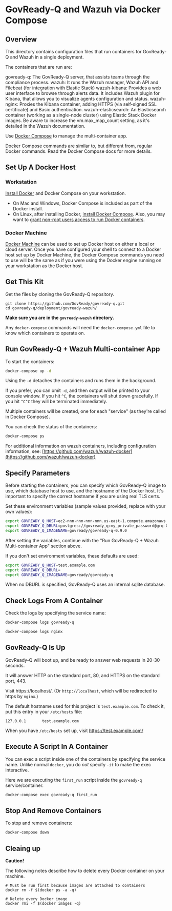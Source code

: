 # GovReady-Q and Wazuh via Docker Compose

## Overview

This directory contains configuration files that run containers for GovReady-Q and Wazuh in a single deployment.

The containers that are run are:

govready-q: The GovReady-Q server, that assists teams through the compliance process.
wazuh: It runs the Wazuh manager, Wazuh API and Filebeat (for integration with Elastic Stack)
wazuh-kibana: Provides a web user interface to browse through alerts data. It includes Wazuh plugin for Kibana, that allows you to visualize agents configuration and status.
wazuh-nginx: Proxies the Kibana container, adding HTTPS (via self-signed SSL certificate) and Basic authentication.
wazuh-elasticsearch: An Elasticsearch container (working as a single-node cluster) using Elastic Stack Docker images. Be aware to increase the vm.max_map_count setting, as it's detailed in the Wazuh documentation.

Use [Docker Compose](https://docs.docker.com/compose/) to manage the multi-container app.

Docker Compose commands are similar to, but different from, regular Docker commands.  Read the Docker Compose docs for more details.

## Set Up A Docker Host

### Workstation

[Install Docker](https://docs.docker.com/install/) and Docker Compose on your workstation.

* On Mac and Windows, Docker Compose is included as part of the Docker install.
* On Linux, after installing Docker, [install Docker Compose](https://docs.docker.com/compose/install/#install-compose). Also, you may want to [grant non-root users access to run Docker containers](https://docs.docker.com/engine/installation/linux/linux-postinstall/#manage-docker-as-a-non-root-user).

### Docker Machine

[Docker Machine](https://docs.docker.com/machine/) can be used to set up Docker host on either a local or cloud server.  Once you have configured your shell to connect to a Docker host set up by Docker Machine, the Docker Compose commands you need to use will be the same as if you were using the Docker engine running on your workstation as the Docker host.

## Get This Kit

Get the files by cloning the GovReady-Q repository.

```
git clone https://github.com/GovReady/govready-q.git
cd govready-q/deployment/govready-wazuh/
```

**Make sure you are in the `govready-wazuh` directory.**

Any `docker-compose` commands will need the `docker-compose.yml` file to know which containers to operate on.

## Run GovReady-Q + Wazuh Multi-container App

To start the containers:

```bash
docker-compose up -d
```

Using the `-d` detaches the containers and runs them in the background.

If you prefer, you can omit `-d`, and then output will be printed to your console window.  If you hit `^C`, the containers will shut down gracefully.  If you hit `^C^C` they will be terminated immediately.

Multiple containers will be created, one for each "service" (as they're called in Docker Compose).

You can check the status of the containers:

```bash
docker-compose ps
```

For additional information on wazuh containers, including configuration information, see: [https://github.com/wazuh/wazuh-docker](https://github.com/wazuh/wazuh-docker)

## Specify Parameters

Before starting the containers, you can specify which GovReady-Q image to use, which database host to use, and the hostname of the Docker host.  It's important to specify the correct hostname if you are using real TLS certs.

Set these environment variables (sample values provided, replace with your own values):

```bash
export GOVREADY_Q_HOST=ec2-nnn-nnn-nnn-nnn.us-east-1.compute.amazonaws.com
export GOVREADY_Q_DBURL=postgres://govready_q:my_private_password@grq-002.cog63arfw9bib.us-east-1.rds.amazonaws.com/govready_q
export GOVREADY_Q_IMAGENAME=govready/govready-q-0.9.0

```

After setting the variables, continue with the "Run GovReady-Q + Wazuh Multi-container App" section above.

If you don't set environment variables, these defaults are used:

```bash
export GOVREADY_Q_HOST=test.example.com
export GOVREADY_Q_DBURL=
export GOVREADY_Q_IMAGENAME=govready/govready-q

```

When no DBURL is specified, GovReady-Q uses an internal sqlite database.

## Check Logs From A Container

Check the logs by specifying the service name:

```bash
docker-compose logs govready-q
```

```bash
docker-compose logs nginx
```

## GovReady-Q Is Up

GovReady-Q will boot up, and be ready to answer web requests in 20-30 seconds.

It will answer HTTP on the standard port, 80, and HTTPS on the standard port, 443.

Visit https://localhost/.  (Or `http://localhost`, which will be redirected to https by `nginx`.)

The default hostname used for this project is `test.example.com`.  To check it, put this entry in your `/etc/hosts` file:

```
127.0.0.1       test.example.com
```

When you have `/etc/hosts` set up, visit https://test.example.com/

## Execute A Script In A Container

You can exec a script inside one of the containers by specifying the service name.  Unlike normal `docker`, you do *not* specify `-it` to make the exec interactive.

Here we are executing the `first_run` script inside the `govready-q` service/container.

```bash
docker-compose exec govready-q first_run
```

## Stop And Remove Containers

To stop and remove containers:

```bash
docker-compose down
```

## Cleaing up

**Caution!**

The following notes describe how to delete every Docker container on your machine.

```
# Must be run first because images are attached to containers
docker rm -f $(docker ps -a -q)

# Delete every Docker image
docker rmi -f $(docker images -q)
```
